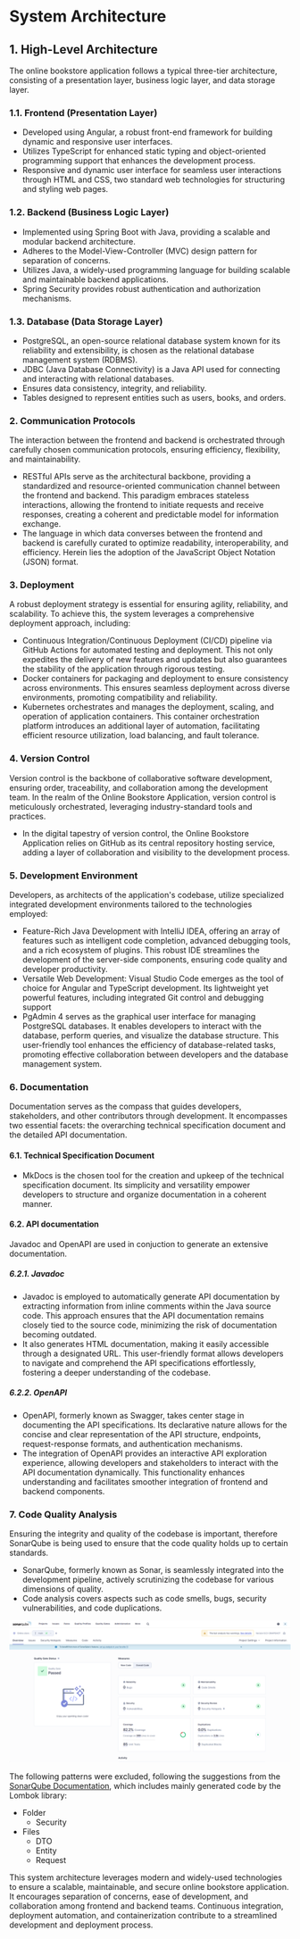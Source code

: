 # System Architecture

## 1. High-Level Architecture

The online bookstore application follows a typical three-tier architecture, consisting of a presentation layer, business logic layer, and data storage layer.

### 1.1. Frontend (Presentation Layer)

- Developed using Angular, a robust front-end framework for building dynamic and responsive user interfaces.
- Utilizes TypeScript for enhanced static typing and object-oriented programming support that enhances the development process.
- Responsive and dynamic user interface for seamless user interactions through HTML and CSS, two standard web technologies for structuring and styling web pages.

### 1.2. Backend (Business Logic Layer)

- Implemented using Spring Boot with Java, providing a scalable and modular backend architecture.
- Adheres to the Model-View-Controller (MVC) design pattern for separation of concerns.
- Utilizes Java, a widely-used programming language for building scalable and maintainable backend applications.
- Spring Security provides robust authentication and authorization mechanisms.

### 1.3. Database (Data Storage Layer)

- PostgreSQL, an open-source relational database system known for its reliability and extensibility, is chosen as the relational database management system (RDBMS).
- JDBC (Java Database Connectivity) is a Java API used for connecting and interacting with relational databases.
- Ensures data consistency, integrity, and reliability.
- Tables designed to represent entities such as users, books, and orders.

### 2. Communication Protocols

The interaction between the frontend and backend is orchestrated through carefully chosen communication protocols, ensuring efficiency, flexibility, and maintainability.

- RESTful APIs serve as the architectural backbone, providing a standardized and resource-oriented communication channel between the frontend and backend. This paradigm embraces stateless interactions, allowing the frontend to initiate requests and receive responses, creating a coherent and predictable model for information exchange.
- The language in which data converses between the frontend and backend is carefully curated to optimize readability, interoperability, and efficiency. Herein lies the adoption of the JavaScript Object Notation (JSON) format.

### 3. Deployment

A robust deployment strategy is essential for ensuring agility, reliability, and scalability. To achieve this, the system leverages a comprehensive deployment approach, including:

- Continuous Integration/Continuous Deployment (CI/CD) pipeline via GitHub Actions for automated testing and deployment. This not only expedites the delivery of new features and updates but also guarantees the stability of the application through rigorous testing.
- Docker containers for packaging and deployment to ensure consistency across environments. This ensures seamless deployment across diverse environments, promoting compatibility and reliability.
- Kubernetes orchestrates and manages the deployment, scaling, and operation of application containers. This container orchestration platform introduces an additional layer of automation, facilitating efficient resource utilization, load balancing, and fault tolerance.

### 4. Version Control

Version control is the backbone of collaborative software development, ensuring order, traceability, and collaboration among the development team. In the realm of the Online Bookstore Application, version control is meticulously orchestrated, leveraging industry-standard tools and practices.

- In the digital tapestry of version control, the Online Bookstore Application relies on GitHub as its central repository hosting service, adding a layer of collaboration and visibility to the development process.

### 5. Development Environment

Developers, as architects of the application's codebase, utilize specialized integrated development environments tailored to the technologies employed:

- Feature-Rich Java Development with IntelliJ IDEA, offering an array of features such as intelligent code completion, advanced debugging tools, and a rich ecosystem of plugins. This robust IDE streamlines the development of the server-side components, ensuring code quality and developer productivity.
- Versatile Web Development: Visual Studio Code emerges as the tool of choice for Angular and TypeScript development. Its lightweight yet powerful features, including integrated Git control and debugging support
- PgAdmin 4 serves as the graphical user interface for managing PostgreSQL databases. It enables developers to interact with the database, perform queries, and visualize the database structure. This user-friendly tool enhances the efficiency of database-related tasks, promoting effective collaboration between developers and the database management system.

### 6. Documentation

Documentation serves as the compass that guides developers, stakeholders, and other contributors through development. It encompasses two essential facets: the overarching technical specification document and the detailed API documentation.

#### 6.1. Technical Specification Document

- MkDocs is the chosen tool for the creation and upkeep of the technical specification document. Its simplicity and versatility empower developers to structure and organize documentation in a coherent manner.

#### 6.2. API documentation

Javadoc and OpenAPI are used in conjuction to generate an extensive documentation.

##### 6.2.1. Javadoc

- Javadoc is employed to automatically generate API documentation by extracting information from inline comments within the Java source code. This approach ensures that the API documentation remains closely tied to the source code, minimizing the risk of documentation becoming outdated.
- It also generates HTML documentation, making it easily accessible through a designated URL. This user-friendly format allows developers to navigate and comprehend the API specifications effortlessly, fostering a deeper understanding of the codebase.

##### 6.2.2. OpenAPI

- OpenAPI, formerly known as Swagger, takes center stage in documenting the API specifications. Its declarative nature allows for the concise and clear representation of the API structure, endpoints, request-response formats, and authentication mechanisms.
- The integration of OpenAPI provides an interactive API exploration experience, allowing developers and stakeholders to interact with the API documentation dynamically. This functionality enhances understanding and facilitates smoother integration of frontend and backend components.

### 7. Code Quality Analysis

Ensuring the integrity and quality of the codebase is important, therefore SonarQube is being used to ensure that the code quality holds up to certain standards.

- SonarQube, formerly known as Sonar, is seamlessly integrated into the development pipeline, actively scrutinizing the codebase for various dimensions of quality.
- Code analysis covers aspects such as code smells, bugs, security vulnerabilities, and code duplications.

![image](./images/sonarqube_analysis.png)

The following patterns were excluded, following the suggestions from the [SonarQube Documentation](https://docs.sonarsource.com/sonarqube/8.9/project-administration/narrowing-the-focus/#patterns), which includes mainly generated code by the Lombok library:

- Folder
    - Security
- Files
    - DTO
    - Entity
    - Request

This system architecture leverages modern and widely-used technologies to ensure a scalable, maintainable, and secure online bookstore application. It encourages separation of concerns, ease of development, and collaboration among frontend and backend teams. Continuous integration, deployment automation, and containerization contribute to a streamlined development and deployment process.
